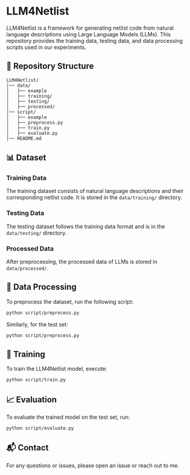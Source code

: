 # LLM4Netlist

LLM4Netlist is a framework for generating netlist code from natural language descriptions using Large Language Models (LLMs). 
This repository provides the training data, testing data, and data processing scripts used in our experiments.

## 📂 Repository Structure
```
LLM4Netlist/
│── data/
│   ├── example
│   ├── training/
│   ├── testing/
│   ├── processed/
│── script/
│   ├── example
│   ├── preprocess.py
│   ├── train.py
│   ├── evaluate.py
│── README.md
```

## 📊 Dataset
### Training Data
The training dataset consists of natural language descriptions and their corresponding netlist code. It is stored in the `data/training/` directory.

### Testing Data
The testing dataset follows the training data format and is in the `data/testing/` directory.

### Processed Data
After preprocessing, the processed data of LLMs is stored in `data/processed/`.

## 🔧 Data Processing
To preprocess the dataset, run the following script:
```bash
python script/preprocess.py 
```
Similarly, for the test set:
```bash
python script/preprocess.py
```

## 🚀 Training
To train the LLM4Netlist model, execute:
```bash
python script/train.py 
```

## 📈 Evaluation
To evaluate the trained model on the test set, run:
```bash
python script/evaluate.py 
```

## 📬 Contact
For any questions or issues, please open an issue or reach out to me.
